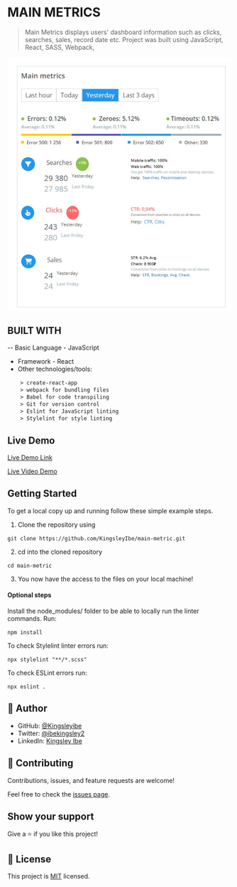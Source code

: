 # MAIN METRICS

> Main Metrics displays users' dashboard information such as clicks, searches, sales, record date etc.
Project was built using JavaScript, React, SASS, Webpack, 

![Screenshot](/src/images/screenShot.jpeg)

## BUILT WITH

-- Basic Language - JavaScript 
- Framework - React
- Other technologies/tools: 

``` create-react-app
    > create-react-app
    > webpack for bundling files
    > Babel for code transpiling
    > Git for version control
    > Eslint for JavaScript linting
    > Stylelint for style linting
 ```

## Live Demo

[Live Demo Link](https://kingsleyibe.github.io/metrics-webapp/)

[Live Video Demo](https://www.loom.com/share/2fa09b1b58c7473f9faa4594fc6edcb6)

## Getting Started

To get a local copy up and running follow these simple example steps.

1. Clone the repository using

```
git clone https://github.com/KingsleyIbe/main-metric.git
```

2. cd into the cloned repository

```
cd main-metric
```

3. You now have the access to the files on your local machine!

#### Optional steps

Install the node_modules/ folder to be able to locally run the linter commands. Run:

```
npm install
```


To check Stylelint linter errors run:

```
npx stylelint "**/*.scss"
```

To check ESLint errors run:

```
npx eslint .
```

## 👤 **Author**

- GitHub: [@Kingsleyibe](https://github.com/kingsleyibe)
- Twitter: [@ibekingsley2](https://twitter.com/ibekingsley2)
- LinkedIn: [Kingsley Ibe](https://www.linkedin.com/in/kingsley-ibe-5669a5134/)

## 🤝 Contributing

Contributions, issues, and feature requests are welcome!

Feel free to check the [issues page](https://github.com/KingsleyIbe/main-metric/issues).

## Show your support

Give a ⭐️ if you like this project!

## 📝 License

This project is [MIT](./MIT.md) licensed.
